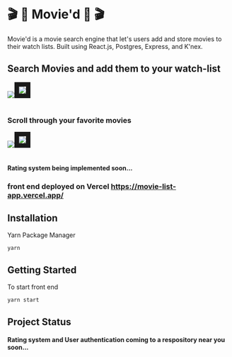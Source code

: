 # 🎬 🎥 Movie'd 🎥 🎬 

Movie'd is a movie search engine that let's users add and store movies to their watch lists. Built using React.js, Postgres, Express, and K'nex.

## Search Movies and add them to your watch-list
<img src="https://ibb.co/Fw3DHVY"><img src="https://i.ibb.co/J7ts3Qp/Screen-Shot-2020-10-26-at-5-13-42-PM.png" border="10"></a><br /><a target='_blank' href='https://statewideinventory.org/subaru-0-60-times'></a><br />


### Scroll through your favorite movies
<img src="https://ibb.co/Fw3DHVY"><img src="https://i.ibb.co/J7ts3Qp/Screen-Shot-2020-10-26-at-5-13-42-PM.png" border="10"></a><br /><a target='_blank' href='https://statewideinventory.org/subaru-0-60-times'></a><br />
#### Rating system being implemented soon...


### front end deployed on Vercel https://movie-list-app.vercel.app/

## Installation

Yarn Package Manager

```
yarn
```

##  Getting Started

To start front end 

```
yarn start
```

## Project Status
#### Rating system and User authentication coming to a respository near you soon...






